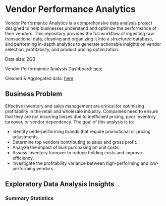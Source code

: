 # Vendor Performance Analytics

Vendor Performance Analytics is a comprehensive data analysis project designed to help businesses understand and optimize the performance of their vendors. This repository provides the full workflow of ingesting raw transactional data, cleaning and organizing it into a structured database, and performing in-depth analytics to generate actionable insights on vendor selection, profitability, and product pricing optimization.

Data size: 2GB

Vendor Performamce Analysis Dashboard: [here](docs/vendor_performance.pbix)

Cleaned & Aggregated data: [here](docs/vendor_sales_summary.xlsx)


## Business Problem 
Effective inventory and sales management are critical for optimizing 
profitability in the retail and wholesale industry. Companies need to ensure 
that they are not incurring losses due to inefficient pricing, poor inventory 
turnover, or vendor dependency. The goal of this analysis is to: 
- Identify underperforming brands that require promotional or pricing 
adjustments. 
- Determine top vendors contributing to sales and gross profit. 
- Analyze the impact of bulk purchasing on unit costs. 
- Assess inventory turnover to reduce holding costs and improve 
efficiency. 
- Investigate the profitability variance between high-performing and 
low-performing vendors. 

## Exploratory Data Analysis Insights
### Summary Statistics 